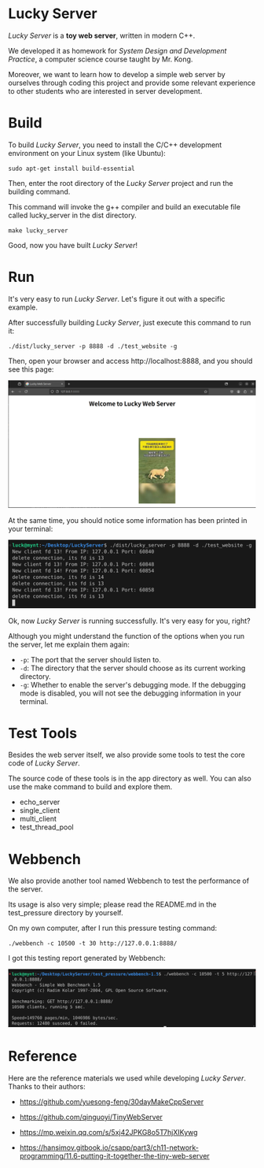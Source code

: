 # Lucky Server

*Lucky Server* is a **toy web server**, written in modern C++.

We developed it as homework for *System Design and Development Practice*, a computer science course taught by Mr. Kong.

Moreover, we want to learn how to develop a simple web server by ourselves through coding this project and provide some relevant experience to other students who are interested in server development.

# Build

To build *Lucky Server*, you need to install the C/C++ development environment on your Linux system (like Ubuntu):

```shell
sudo apt-get install build-essential
```

Then, enter the root directory of the *Lucky Server* project and run the building command. 

This command will invoke the g++ compiler and build an executable file called lucky_server in the dist directory.

```shell
make lucky_server
```

Good, now you have built *Lucky Server*!

# Run

It's very easy to run *Lucky Server*. Let's figure it out with a specific example.

After successfully building *Lucky Server*, just execute this command to run it:

```shell
./dist/lucky_server -p 8888 -d ./test_website -g
```
Then, open your browser and access http://localhost:8888, and you should see this page:

![](docs/test_page.png)

At the same time, you should notice some information has been printed in your terminal:

![](docs/terminal.png)

Ok, now *Lucky Server* is running successfully. It's very easy for you, right?

Although you might understand the function of the options when you run the server, let me explain them again:

- `-p`: The port that the server should listen to.
- `-d`: The directory that the server should choose as its current working directory.
- `-g`: Whether to enable the server's debugging mode. If the debugging mode is disabled, you will not see the debugging information in your terminal.

# Test Tools

Besides the web server itself, we also provide some tools to test the core code of *Lucky Server*.

The source code of these tools is in the app directory as well. You can also use the make command to build and explore them.

- echo_server
- single_client
- multi_client
- test_thread_pool

# Webbench

We also provide another tool named Webbench to test the performance of the server.

Its usage is also very simple; please read the README.md in the test_pressure directory by yourself.

On my own computer, after I run this pressure testing command:

```shell
./webbench -c 10500 -t 30 http://127.0.0.1:8888/
```

I got this testing report generated by Webbench:

![](docs/test_pressure.png)

# Reference

Here are the reference materials we used while developing *Lucky Server*. Thanks to their authors:

- https://github.com/yuesong-feng/30dayMakeCppServer

- https://github.com/qinguoyi/TinyWebServer

- https://mp.weixin.qq.com/s/5xj42JPKG8o5T7hjXIKywg

- https://hansimov.gitbook.io/csapp/part3/ch11-network-programming/11.6-putting-it-together-the-tiny-web-server